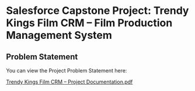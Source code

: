 # Salesforce Capstone Project: Trendy Kings Film CRM – Film Production Management System

## Problem Statement

You can view the Project Problem Statement here:

[Trendy Kings Film CRM – Project Documentation.pdf](Trendy%20Kings%20Film%20CRM%20–%20Project%20Documentation.pdf)
